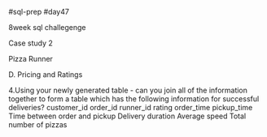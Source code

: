 #sql-prep
#day47

8week sql challegenge

Case study 2

Pizza Runner

D. Pricing and Ratings

4.Using your newly generated table - can you join all of the information together to form a table which has the following information for successful deliveries?
customer_id
order_id
runner_id
rating
order_time
pickup_time
Time between order and pickup
Delivery duration
Average speed
Total number of pizzas
